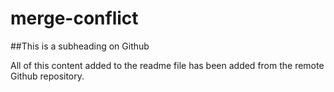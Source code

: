# merge-conflict

##This is a subheading on Github

All of this content added to the readme file has been added from the remote Github repository.

